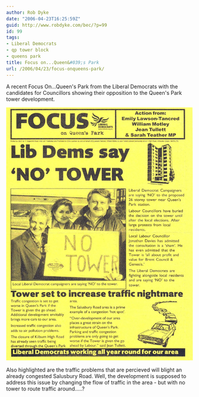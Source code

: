 ```yaml
---
author: Rob Dyke
date: "2006-04-23T16:25:59Z"
guid: http://www.robdyke.com/bec/?p=99
id: 99
tags:
- Liberal Democrats
- qp tower block
- queens park
title: Focus on...Queen&#039;s Park
url: /2006/04/23/focus-onqueens-park/
---
```

A recent Focus On...Queen's Park from the Liberal Democrats with the candidates for Councillors showing their opposition to the Queen's Park tower development.

<a id="p98" rel="attachment" class="imagelink" title="Lib Dems Focus on Queen's Park" href="http://www.robdyke.com/bec/?attachment_id=98"><img id="image98" alt="Lib Dems Focus on Queen's Park" src="/pubfiles/2006/04/libdems_qp_focus_mar06.jpg" /></a>

Also highlighted are the traffic problems that are percieved will blight an already congested Salusbury Road. Well, the development is supposed to address this issue by changing the flow of traffic in the area - but with no tower to route traffic around.....?
